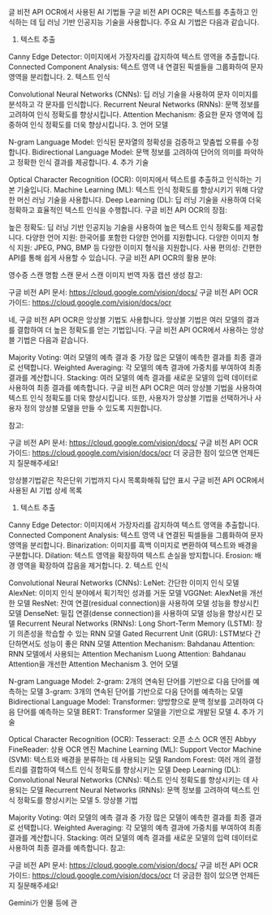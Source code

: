 글 비전 API OCR에서 사용된 AI 기법들
구글 비전 API OCR은 텍스트를 추출하고 인식하는 데 딥 러닝 기반 인공지능 기술을 사용합니다. 주요 AI 기법은 다음과 같습니다.

1. 텍스트 추출

Canny Edge Detector: 이미지에서 가장자리를 감지하여 텍스트 영역을 추출합니다.
Connected Component Analysis: 텍스트 영역 내 연결된 픽셀들을 그룹화하여 문자 영역을 분리합니다.
2. 텍스트 인식

Convolutional Neural Networks (CNNs): 딥 러닝 기술을 사용하여 문자 이미지를 분석하고 각 문자를 인식합니다.
Recurrent Neural Networks (RNNs): 문맥 정보를 고려하여 인식 정확도를 향상시킵니다.
Attention Mechanism: 중요한 문자 영역에 집중하여 인식 정확도를 더욱 향상시킵니다.
3. 언어 모델

N-gram Language Model: 인식된 문자열의 정확성을 검증하고 맞춤법 오류를 수정합니다.
Bidirectional Language Model: 문맥 정보를 고려하여 단어의 의미를 파악하고 정확한 인식 결과를 제공합니다.
4. 추가 기술

Optical Character Recognition (OCR): 이미지에서 텍스트를 추출하고 인식하는 기본 기술입니다.
Machine Learning (ML): 텍스트 인식 정확도를 향상시키기 위해 다양한 머신 러닝 기술을 사용합니다.
Deep Learning (DL): 딥 러닝 기술을 사용하여 더욱 정확하고 효율적인 텍스트 인식을 수행합니다.
구글 비전 API OCR의 장점:

높은 정확도: 딥 러닝 기반 인공지능 기술을 사용하여 높은 텍스트 인식 정확도를 제공합니다.
다양한 언어 지원: 한국어를 포함한 다양한 언어를 지원합니다.
다양한 이미지 형식 지원: JPEG, PNG, BMP 등 다양한 이미지 형식을 지원합니다.
사용 편의성: 간편한 API를 통해 쉽게 사용할 수 있습니다.
구글 비전 API OCR의 활용 분야:

영수증 스캔
명함 스캔
문서 스캔
이미지 번역
자동 캡션 생성
참고:

구글 비전 API 문서: https://cloud.google.com/vision/docs/
구글 비전 API OCR 가이드: https://cloud.google.com/vision/docs/ocr



네, 구글 비전 API OCR은 앙상블 기법도 사용합니다. 앙상블 기법은 여러 모델의 결과를 결합하여 더 높은 정확도를 얻는 기법입니다. 구글 비전 API OCR에서 사용하는 앙상블 기법은 다음과 같습니다.

Majority Voting: 여러 모델의 예측 결과 중 가장 많은 모델이 예측한 결과를 최종 결과로 선택합니다.
Weighted Averaging: 각 모델의 예측 결과에 가중치를 부여하여 최종 결과를 계산합니다.
Stacking: 여러 모델의 예측 결과를 새로운 모델의 입력 데이터로 사용하여 최종 결과를 예측합니다.
구글 비전 API OCR은 여러 앙상블 기법을 사용하여 텍스트 인식 정확도를 더욱 향상시킵니다. 또한, 사용자가 앙상블 기법을 선택하거나 사용자 정의 앙상블 모델을 만들 수 있도록 지원합니다.

참고:

구글 비전 API 문서: https://cloud.google.com/vision/docs/
구글 비전 API OCR 가이드: https://cloud.google.com/vision/docs/ocr
더 궁금한 점이 있으면 언제든지 질문해주세요!



앙상블기법같은 작은단위 기법까지 다시 목록화해줘
답안 표시
구글 비전 API OCR에서 사용된 AI 기법 상세 목록
1. 텍스트 추출

Canny Edge Detector: 이미지에서 가장자리를 감지하여 텍스트 영역을 추출합니다.
Connected Component Analysis: 텍스트 영역 내 연결된 픽셀들을 그룹화하여 문자 영역을 분리합니다.
Binarization: 이미지를 흑백 이미지로 변환하여 텍스트와 배경을 구분합니다.
Dilation: 텍스트 영역을 확장하여 텍스트 손실을 방지합니다.
Erosion: 배경 영역을 확장하여 잡음을 제거합니다.
2. 텍스트 인식

Convolutional Neural Networks (CNNs):
LeNet: 간단한 이미지 인식 모델
AlexNet: 이미지 인식 분야에서 획기적인 성과를 거둔 모델
VGGNet: AlexNet을 개선한 모델
ResNet: 잔여 연결(residual connection)을 사용하여 모델 성능을 향상시킨 모델
DenseNet: 밀집 연결(dense connection)을 사용하여 모델 성능을 향상시킨 모델
Recurrent Neural Networks (RNNs):
Long Short-Term Memory (LSTM): 장기 의존성을 학습할 수 있는 RNN 모델
Gated Recurrent Unit (GRU): LSTM보다 간단하면서도 성능이 좋은 RNN 모델
Attention Mechanism:
Bahdanau Attention: RNN 모델에서 사용되는 Attention Mechanism
Luong Attention: Bahdanau Attention을 개선한 Attention Mechanism
3. 언어 모델

N-gram Language Model:
2-gram: 2개의 연속된 단어를 기반으로 다음 단어를 예측하는 모델
3-gram: 3개의 연속된 단어를 기반으로 다음 단어를 예측하는 모델
Bidirectional Language Model:
Transformer: 양방향으로 문맥 정보를 고려하여 다음 단어를 예측하는 모델
BERT: Transformer 모델을 기반으로 개발된 모델
4. 추가 기술

Optical Character Recognition (OCR):
Tesseract: 오픈 소스 OCR 엔진
Abbyy FineReader: 상용 OCR 엔진
Machine Learning (ML):
Support Vector Machine (SVM): 텍스트와 배경을 분류하는 데 사용되는 모델
Random Forest: 여러 개의 결정 트리를 결합하여 텍스트 인식 정확도를 향상시키는 모델
Deep Learning (DL):
Convolutional Neural Networks (CNNs): 텍스트 인식 정확도를 향상시키는 데 사용되는 모델
Recurrent Neural Networks (RNNs): 문맥 정보를 고려하여 텍스트 인식 정확도를 향상시키는 모델
5. 앙상블 기법

Majority Voting: 여러 모델의 예측 결과 중 가장 많은 모델이 예측한 결과를 최종 결과로 선택합니다.
Weighted Averaging: 각 모델의 예측 결과에 가중치를 부여하여 최종 결과를 계산합니다.
Stacking: 여러 모델의 예측 결과를 새로운 모델의 입력 데이터로 사용하여 최종 결과를 예측합니다.
참고:

구글 비전 API 문서: https://cloud.google.com/vision/docs/
구글 비전 API OCR 가이드: https://cloud.google.com/vision/docs/ocr
더 궁금한 점이 있으면 언제든지 질문해주세요!




Gemini가 인물 등에 관